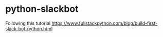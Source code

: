 # python-slackbot
Following this tutorial https://www.fullstackpython.com/blog/build-first-slack-bot-python.html
